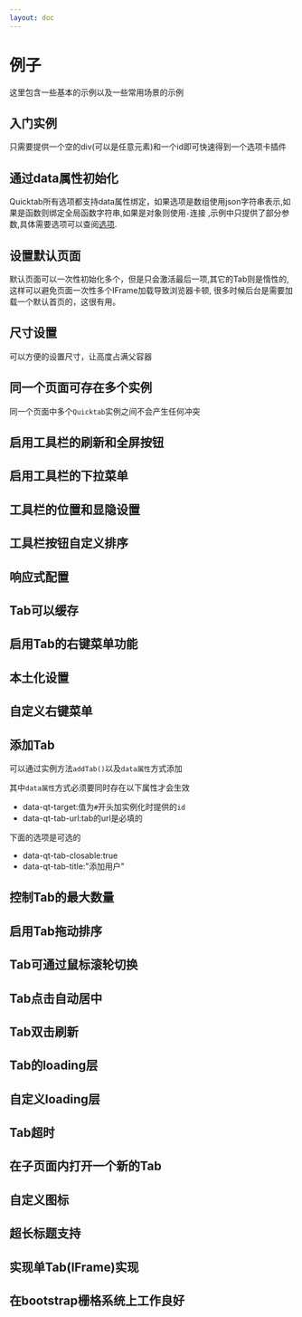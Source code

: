 ```yaml
---
layout: doc
---
```




# 例子

这里包含一些基本的示例以及一些常用场景的示例

## 入门实例

只需要提供一个空的div(可以是任意元素)和一个id即可快速得到一个选项卡插件


<ShowCase text="Run"  src="demo/base.html"/>

## 通过data属性初始化

Quicktab所有选项都支持data属性绑定，如果选项是数组使用json字符串表示,如果是函数则绑定全局函数字符串,如果是对象则使用`-`连接
,示例中只提供了部分参数,具体需要选项可以查阅[选项](/options).

<ShowCase text="Run"  src="demo/attribute.html"/>


## 设置默认页面

默认页面可以一次性初始化多个，但是只会激活最后一项,其它的Tab则是惰性的,这样可以避免页面一次性多个IFrame加载导致浏览器卡顿,
很多时候后台是需要加载一个默认首页的，这很有用。

<ShowCase text="Run" title="默认首页" src="demo/default-page.html"/>


## 尺寸设置

可以方便的设置尺寸，让高度占满父容器

<ShowCase text="Run"  src="demo/height.html"/>


## 同一个页面可存在多个实例

同一个页面中多个`Quicktab`实例之间不会产生任何冲突

<ShowCase text="Run"  src="demo/multiple-instances.html"/>

## 启用工具栏的刷新和全屏按钮

<ShowCase text="Run"  src="demo/toolbar-refresh-fullscreen.html"/>

## 启用工具栏的下拉菜单

<ShowCase text="Run"  src="demo/toolbar-dropdown.html"/>

## 工具栏的位置和显隐设置

<ShowCase text="Run"  src="demo/toolbar-position-hide.html"/>


## 工具栏按钮自定义排序

<ShowCase text="Run"  src="demo/toolbar-sort.html"/>


## 响应式配置

<ShowCase text="Run"  src="demo/responsive.html"/>


## Tab可以缓存

<ShowCase text="Run"  src="demo/tab-remember.html"/>

## 启用Tab的右键菜单功能

<ShowCase text="Run"  src="demo/tab-contextmenu.html"/>

## 本土化设置

<ShowCase text="Run"  src="demo/localization.html"/>

## 自定义右键菜单

<ShowCase text="Run"  src="demo/tab-contextmenu-custom.html"/>

## 添加Tab

可以通过实例方法`addTab()`以及`data属性`方式添加

其中`data属性`方式必须要同时存在以下属性才会生效
- data-qt-target:值为`#`开头加实例化时提供的`id`
- data-qt-tab-url:tab的url是必填的

下面的选项是可选的

- data-qt-tab-closable:true
- data-qt-tab-title:"添加用户"

<ShowCase text="Run"  src="demo/tab-add.html"/>

## 控制Tab的最大数量

<ShowCase text="Run"  src="demo/tab-maxNum.html"/>


## 启用Tab拖动排序

<ShowCase text="Run"  src="demo/tab-dragSort.html"/>

## Tab可通过鼠标滚轮切换

<ShowCase text="Run"  src="demo/tab-mouseWheelSwitch.html"/>

## Tab点击自动居中

<ShowCase text="Run"  src="demo/tab-click-centerActive.html"/>

## Tab双击刷新

<ShowCase text="Run"  src="demo/tab-dbclick.html"/>

## Tab的loading层

<ShowCase text="Run"  src="demo/tab-loading.html"/>

## 自定义loading层

<ShowCase text="Run"  src="demo/tab-loading-templatet.html"/>

## Tab超时

<ShowCase text="Run"  src="demo/tab-timeout.html"/>


## 在子页面内打开一个新的Tab

<ShowCase text="Run"  src="demo/add-tab-in-childPage.html"/>

## 自定义图标

<ShowCase text="Run"  src="demo/icon-custom.html"/>

## 超长标题支持

<ShowCase text="Run"  src="demo/tab-longTitle.html"/>

## 实现单Tab(IFrame)实现

<ShowCase text="Run"  src="demo/single-iframe.html"/>


## 在bootstrap栅格系统上工作良好

<ShowCase text="Run"  src="demo/work-in-grid-system-of-bootstrap.html"/>




